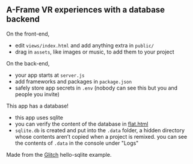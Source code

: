 A-Frame VR experiences with a database backend
------------

On the front-end,
- edit `views/index.html` and add anything extra in `public/`
- drag in `assets`, like images or music, to add them to your project

On the back-end,
- your app starts at `server.js`
- add frameworks and packages in `package.json`
- safely store app secrets in `.env` (nobody can see this but you and people you invite)

This app has a database!
- this app uses sqlite
- you can verify the content of the database in [flat.html](https://experiences.glitch.me/flat.html)
- `sqlite.db` is created and put into the `.data` folder, a hidden directory whose contents aren’t copied when a project is remixed. you can see the contents of `.data` in the console under "Logs"


Made from the [Glitch](https://glitch.com/) hello-sqlite example.